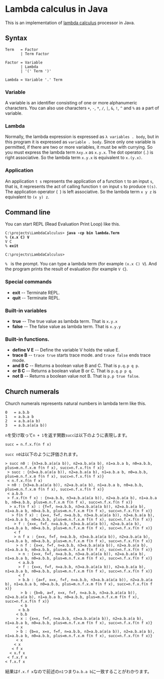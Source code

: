 # Lambda calculus in Java

This is an implementation of [lambda calculus](https://en.wikipedia.org/wiki/Lambda_calculus) processor in Java.

## Syntax

```
Term   = Factor
       | Term Factor

Factor = Variable
       | Lambda
       | '(' Term ')'

Lambda = Variable '.' Term
```

### Variable

A variable is an identifier consisting of one or more alphanumeric characters.
You can also use characters `+`,  `-`,  `*`,  `/`, `|`,  `&`,  `!`, `^` and  `%` as a part of variable.

### Lambda

Normally, the lambda expression is expressed as `λ variables . body`,
but in this program it is expressed as `variable . body`.
Since only one variable is permitted,
if there are two or more variables, it must be with currying.
So you must express the lambda term `λxy.x` as `x.y.x`.
The dot operator (`.`) is right associative.
So the lambda term `x.y.x` is equivalent to `x.(y.x)`.


### Application

An application `t s` represents the application of a function `t` to an input `s`,
that is, it represents the act of calling function `t` on input `s` to produce `t(s)`.
The application operator (` `) is left associative.
So the lambda term `x y z` is equivalent to `(x y) z`.

## Command line

You can start REPL (Read Evaluation Print Loop) like this.

<pre><code>C:\projects\LambdaCalculus> <b>java -cp bin lambda.Term</b>
% <b>(x.x C) V</b>
V C
% <b>exit</b>

C:\projects\LambdaCalculus></code></pre>

`% ` is the prompt.
You can type a lambda term (for example `(x.x C) V`).
And the program prints the result of evaluation (for example `V C`).

### Special commands

* **exit** -- Terminate REPL.
* **quit** -- Terminate REPL.

### Built-in variables

* **true** -- The true value as lambda term.  That is `x.y.x`
* **false** -- The false value as lambda term.  That is `x.y.y`

### Built-in functions.

* **define V E** -- Define the variable V holds the value E.
* **trace B** -- `trace true` starts trace mode.  and `trace false` ends trace mode.
* **and B C** -- Returns a boolean value B and C.  That is `p.q.p q p`.
* **or B C** -- Returns a boolean value B or C.  That is `p.q.p p q`.
* **not B** -- Returns a boolean value not B.  That is `p.p true false`.


## Church numerals

Church numerals represents natural numbers in lambda term like this.

```
0   = a.b.b
1   = a.b.a b
2   = a.b.a(a b)
3   = a.b.a(a(a b))
```

`n`を受け取って`n + 1`を返す関数`succ`は以下のように表現します。

```
succ = n.f.x.f(n f x)
```

`succ n0`は以下のように評価されます。

```
> succ n0 : {n3=a.b.a(a(a b)), n2=a.b.a(a b), n1=a.b.a b, n0=a.b.b, plus=m.n.f.x.m f(n f x), succ=n.f.x.f(n f x)}
 > succ : {n3=a.b.a(a(a b)), n2=a.b.a(a b), n1=a.b.a b, n0=a.b.b, plus=m.n.f.x.m f(n f x), succ=n.f.x.f(n f x)}
 < n.f.x.f(n f x)
 > n0 : {n3=a.b.a(a(a b)), n2=a.b.a(a b), n1=a.b.a b, n0=a.b.b, plus=m.n.f.x.m f(n f x), succ=n.f.x.f(n f x)}
 < a.b.b
 > f.x.f(n f x) : {n=a.b.b, n3=a.b.a(a(a b)), n2=a.b.a(a b), n1=a.b.a b, n0=a.b.b, plus=m.n.f.x.m f(n f x), succ=n.f.x.f(n f x)}
  > x.f(n f x) : {f=f, n=a.b.b, n3=a.b.a(a(a b)), n2=a.b.a(a b), n1=a.b.a b, n0=a.b.b, plus=m.n.f.x.m f(n f x), succ=n.f.x.f(n f x)}
   > f(n f x) : {x=x, f=f, n=a.b.b, n3=a.b.a(a(a b)), n2=a.b.a(a b), n1=a.b.a b, n0=a.b.b, plus=m.n.f.x.m f(n f x), succ=n.f.x.f(n f x)}
    > f : {x=x, f=f, n=a.b.b, n3=a.b.a(a(a b)), n2=a.b.a(a b), n1=a.b.a b, n0=a.b.b, plus=m.n.f.x.m f(n f x), succ=n.f.x.f(n f x)}
    < f
    > n f x : {x=x, f=f, n=a.b.b, n3=a.b.a(a(a b)), n2=a.b.a(a b), n1=a.b.a b, n0=a.b.b, plus=m.n.f.x.m f(n f x), succ=n.f.x.f(n f x)}
     > n f : {x=x, f=f, n=a.b.b, n3=a.b.a(a(a b)), n2=a.b.a(a b), n1=a.b.a b, n0=a.b.b, plus=m.n.f.x.m f(n f x), succ=n.f.x.f(n f x)}
      > n : {x=x, f=f, n=a.b.b, n3=a.b.a(a(a b)), n2=a.b.a(a b), n1=a.b.a b, n0=a.b.b, plus=m.n.f.x.m f(n f x), succ=n.f.x.f(n f x)}
      < a.b.b
      > f : {x=x, f=f, n=a.b.b, n3=a.b.a(a(a b)), n2=a.b.a(a b), n1=a.b.a b, n0=a.b.b, plus=m.n.f.x.m f(n f x), succ=n.f.x.f(n f x)}
      < f
      > b.b : {a=f, x=x, f=f, n=a.b.b, n3=a.b.a(a(a b)), n2=a.b.a(a b), n1=a.b.a b, n0=a.b.b, plus=m.n.f.x.m f(n f x), succ=n.f.x.f(n f x)}
       > b : {b=b, a=f, x=x, f=f, n=a.b.b, n3=a.b.a(a(a b)), n2=a.b.a(a b), n1=a.b.a b, n0=a.b.b, plus=m.n.f.x.m f(n f x), succ=n.f.x.f(n f x)}
       < b
      < b.b
     < b.b
     > x : {x=x, f=f, n=a.b.b, n3=a.b.a(a(a b)), n2=a.b.a(a b), n1=a.b.a b, n0=a.b.b, plus=m.n.f.x.m f(n f x), succ=n.f.x.f(n f x)}
     < x
     > b : {b=x, x=x, f=f, n=a.b.b, n3=a.b.a(a(a b)), n2=a.b.a(a b), n1=a.b.a b, n0=a.b.b, plus=m.n.f.x.m f(n f x), succ=n.f.x.f(n f x)}
     < x
    < x
   < f x
  < x.f x
 < f.x.f x
< f.x.f x
```

結果は`f.x.f x`なので前述の`n1`つまり`a.b.a b`に一致することがわかります。
